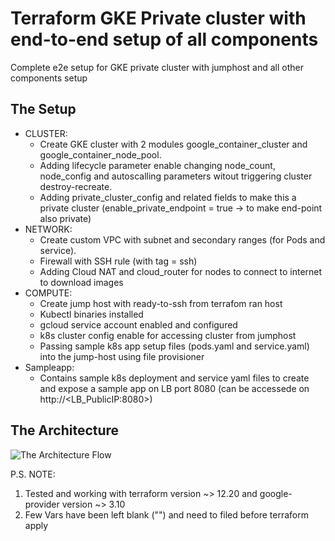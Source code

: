 # Terraform GKE Private cluster with end-to-end setup of all components

Complete e2e setup for GKE private cluster with jumphost and all other components setup

## The Setup

  - CLUSTER: 
      * Create GKE cluster with 2 modules google_container_cluster and google_container_node_pool. 
      * Adding lifecycle parameter enable changing node_count, node_config and autoscalling parameters witout triggering cluster destroy-recreate. 
      * Adding private_cluster_config and related fields to make this a private cluster (enable_private_endpoint = true -> to make end-point also private)
  - NETWORK: 
      * Create custom VPC with subnet and secondary ranges (for Pods and service). 
      * Firewall with SSH rule (with tag = ssh)
      * Adding Cloud NAT and cloud_router for nodes to connect to internet to download images
  - COMPUTE: 
      * Create jump host with ready-to-ssh from terrafom ran host
      * Kubectl binaries installed
      * gcloud service account enabled and configured
      * k8s cluster config enable for accessing cluster from jumphost
      * Passing sample k8s app setup files (pods.yaml and service.yaml) into the jump-host using file provisioner
  - Sampleapp:
      * Contains sample k8s deployment and service yaml files to create and expose a sample app on LB port 8080 (can be accessede on http://<LB_PublicIP:8080>)


## The Architecture

![The Architecture Flow](https://github.com/yogeshvk1209/gke_private_cluster_e2e/blob/master/gke.png)



P.S.  NOTE: 
1. Tested and working with terraform version ~> 12.20 and google-provider version ~> 3.10
2. Few Vars have been left blank ("") and need to filed before terraform apply